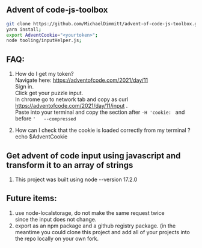 ## Advent of code-js-toolbox
```bash
git clone https://github.com/MichaelDimmitt/advent-of-code-js-toolbox.git;
yarn install;
export AdventCookie="<yourtoken>";
node tooling/inputHelper.js;
```

## FAQ:
1) How do I get my token?<br/>
Navigate here: https://adventofcode.com/2021/day/11<br/>
Sign in.<br/>
Click get your puzzle input.<br/>
In chrome go to network tab and copy as curl https://adventofcode.com/2021/day/11/input .<br/>
Paste into your terminal and copy the section after `-H 'cookie: ` and before `'   --compressed`

2) How can I check that the cookie is loaded correctly from my terminal ?<br/>
echo $AdventCookie

## Get advent of code input using javascript and transform it to an array of strings
1) This project was built using node --version 17.2.0


## Future items:
1) use node-localstorage, do not make the same request twice<br/>since the input does not change.
2) export as an npm package and a github registry package. (in the meantime you could clone this project and add all of your projects into the repo locally on your own fork.
